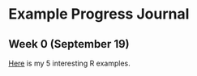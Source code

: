 # Example Progress Journal

## Week 0 (September 19)

[Here](/Users/Seval/Documents/GitHub/fall18-SevalAta/files/interesting-examples.html) is my 5 interesting R examples.
